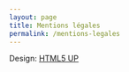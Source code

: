 ```yaml
---
layout: page
title: Mentions légales
permalink: /mentions-legales
---
```


Design: <a href="http://html5up.net">HTML5 UP</a>